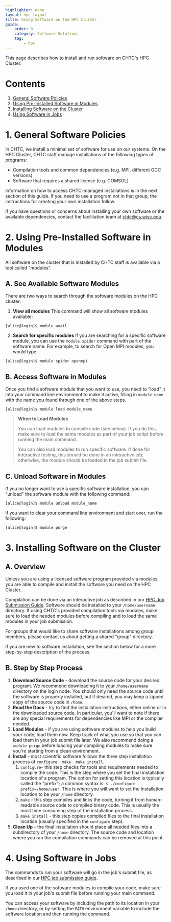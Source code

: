 ```yaml
---
highlighter: none
layout: hpc_layout
title: Using Software on the HPC Cluster
guide: 
    order: 0
    category: Software Solutions
    tag:
        - hpc
---
```


This page describes how to install and run software on CHTC's HPC Cluster. 

Contents
========

1.  [General Software Policies](#1-general-software-policies)
2.  [Using Pre-Installed Software in Modules](#2-using-pre-installed-software-in-modules)
3.  [Installing Software on the Cluster](#3-installing-software-on-the-cluster)
4.  [Using Software in Jobs](#4-using-software-in-jobs)

# 1. General Software Policies

In CHTC, we install a minimal set of software for use 
on our systems. On the HPC Cluster, CHTC staff manage installations of 
the following types of programs: 

* Compilation tools and common dependencies (e.g. MPI, different GCC versions)
* Software that requires a shared license (e.g. COMSOL)

Information on how to access CHTC-managed installations is in the next 
section of this guide. If you need to use a program not in that group, the instructions 
for creating your own installation follow. 

If you have questions or concerns about installing your own software or 
the available dependencies, contact the facilitation team at chtc@cs.wisc.edu. 

# 2. Using Pre-Installed Software in Modules

All software on the cluster that is installed by CHTC staff is available via 
a tool called "modules". 

## A. See Available Software Modules

There are two ways to search through the software modules on the HPC cluster: 

1. **View all modules**
	This command will show all software modules available: 
```
[alice@login]$ module avail
```

2. **Search for specific modules**
	If you are searching for a specific software module, you can use the 
	`module spider` command with part of the software name. For example, to 
	search for Open MPI modules, you would type:
```
[alice@login]$ module spider openmpi
```

## B. Access Software in Modules

Once you find a software module that you want to use, you need to "load" it 
into your command line environment to make it active, filling in `module_name` with 
the name you found through one of the above steps. 

```
[alice@login]$ module load module_name
```

> **When to Load Modules**
> 
> You can load modules to compile code (see below). If you do this, make sure to load
> the same modules as part of your job script before running the main command. 
> 
> You can also load modules to run specific software. If done for interactive 
> testing, this should be done in an interactive job; otherwise, the module 
> should be loaded in the job submit file. 

## C. Unload Software in Modules

If you no longer want to use a specific software installation, you can "unload"
the software module with the following command: 

```
[alice@login]$ module unload module_name
```

If you want to clear your command line environment and start over, run the following: 

```
[alice@login]$ module purge
```

# 3. Installing Software on the Cluster

## A. Overview

Unless you are using a licensed software program provided via modules, you 
are able to compile and install the software you need on the HPC Cluster.  

Compilation can be done via an interactive job as described in 
our [HPC Job Submission Guide](hpc-job-submission.html#1-submitting-jobs-using-slurm).
Software should be installed to your `/home/username` 
directory. If using CHTC's provided compilation tools via modules, make 
sure to load the needed modules before compiling and to load the same 
modules in your job submission. 

For groups that would like to share software installations among group
members, please contact us about getting a shared "group" directory. 

If you are new to software installation, see the section below for 
a more step-by-step description of the process. 

## B. Step by Step Process

1. **Download Source Code** - download the source code for your desired program. We 
	recommend downloading it to your `/home/username` directory on the login node. 
	You should only need the source code until the software is properly installed, but if desired, you may keep a zipped copy of 
	the source code in `/home`.
1. **Read the Docs** - try to find the installation instructions, either online or 
	in the downloaded source code. In particular, you'll want to note if there are 
	any special requirements for dependencies like MPI or the compiler needed. 
1. **Load Modules** - if you are using software modules to help you build your 
	code, load them now. Keep track of what you use so that you can load them 
	in your job submit file later. We also recommend doing a `module purge` before 
	loading your compiling modules to make sure you're starting from a clean environment. 
1. **Install** - most scientific software follows the three step installation process
	of `configure` - `make` - `make install`. 
	1. `configure`- this step checks for tools and requirements needed to compile 
		the code. This is the step where you set the final installation location of 
		a program. The option for setting this location is typically called the 
		"prefix"; a common syntax is: `$ ./configure --prefix=/home/user`.
		This is where you will want to set the installation location to be your 
		`/home` directory. 
	1. `make` - this step compiles and links the code, turning it from human-readable 
		source code to compiled binary code. This is usually the most time consuming 
		step of the installation process. 
	1. `make install` - this step copies compiled files to the final installation location 
		(usually specified in the `configure` step). 
1. **Clean Up** - the final installation should place all needed files into a 
	subdirectory of your `/home` directory. The source code and location where 
	you ran the compilation commands can be removed at this point. 

<!-- ## Optional: Create Your Own Modules -->

# 4. Using Software in Jobs

The commands to run your software will go in the job's submit file, as described 
in our [HPC job submission guide](hpc-job-submission.html). 

If you used one of the software modules to compile your code, make sure you 
load it in your job's submit file before running your main command. 

You can access your software by including the path to its location in your 
`/home` directory, or by setting the `PATH` environment variable to include 
the software location and then running the command. 

